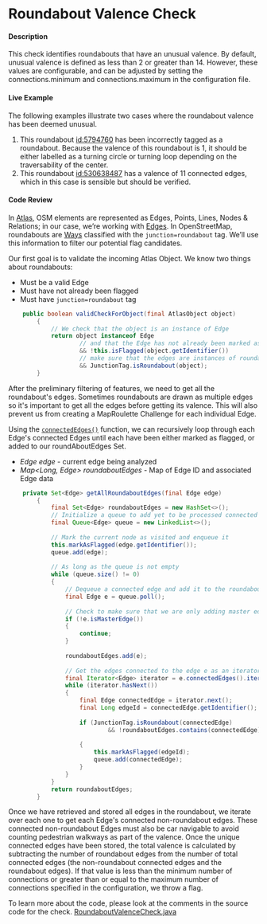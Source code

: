 # Roundabout Valence Check

#### Description

This check identifies roundabouts that have an unusual valence. By default, unusual valence is
defined as less than 2 or greater than 14. However, these values are configurable, and can be
adjusted by setting the connections.minimum and connections.maximum in the configuration file.

#### Live Example
The following examples illustrate two cases where the roundabout valence has been deemed unusual.
1) This roundabout [id:5794760](https://www.openstreetmap.org/way/30886531) has been incorrectly
tagged as a roundabout. Because the valence of this roundabout is 1, it should be either labelled
as a turning circle or turning loop depending on the traversability of the center.
2) This roundabout [id:530638487](https://www.openstreetmap.org/way/530638487) has a valence of 11
connected edges, which in this case is sensible but should be verified.

#### Code Review

In [Atlas](https://github.com/osmlab/atlas), OSM elements are represented as Edges, Points, Lines, 
Nodes & Relations; in our case, we’re working with [Edges](https://github.com/osmlab/atlas/blob/dev/src/main/java/org/openstreetmap/atlas/geography/atlas/items/Edge.java).
In OpenStreetMap, roundabouts are [Ways](https://wiki.openstreetmap.org/wiki/Way) classified with
the `junction=roundabout` tag. We’ll use this information to filter our potential flag candidates.

Our first goal is to validate the incoming Atlas Object. We know two things about roundabouts:
* Must be a valid Edge
* Must have not already been flagged
* Must have `junction=roundabout` tag

```java
    public boolean validCheckForObject(final AtlasObject object)
        {
            // We check that the object is an instance of Edge
            return object instanceof Edge
                    // and that the Edge has not already been marked as flagged
                    && !this.isFlagged(object.getIdentifier())
                    // make sure that the edges are instances of roundabout
                    && JunctionTag.isRoundabout(object);
        }

```

After the preliminary filtering of features, we need to get all the roundabout's edges. Sometimes
roundabouts are drawn as multiple edges so it's important to get all the edges before getting its
valence. This will also prevent us from creating a MapRoulette Challenge for each individual Edge.

Using the [`connectedEdges()`](https://github.com/osmlab/atlas/blob/dev/src/main/java/org/openstreetmap/atlas/geography/atlas/items/Edge.java#L55)
function, we can recursively loop through each Edge's connected Edges until each have been either 
marked as flagged, or added to our roundAboutEdges Set.

* *Edge edge* - current edge being analyzed
* *Map<Long, Edge> roundaboutEdges* - Map of Edge ID and associated Edge data

```java
    private Set<Edge> getAllRoundaboutEdges(final Edge edge)
        {
            final Set<Edge> roundaboutEdges = new HashSet<>();
            // Initialize a queue to add yet to be processed connected edges to
            final Queue<Edge> queue = new LinkedList<>();
    
            // Mark the current node as visited and enqueue it
            this.markAsFlagged(edge.getIdentifier());
            queue.add(edge);
    
            // As long as the queue is not empty
            while (queue.size() != 0)
            {
                // Dequeue a connected edge and add it to the roundaboutEdges
                final Edge e = queue.poll();
    
                // Check to make sure that we are only adding master edges into the set
                if (!e.isMasterEdge())
                {
                    continue;
                }
    
                roundaboutEdges.add(e);
    
                // Get the edges connected to the edge e as an iterator
                final Iterator<Edge> iterator = e.connectedEdges().iterator();
                while (iterator.hasNext())
                {
                    final Edge connectedEdge = iterator.next();
                    final Long edgeId = connectedEdge.getIdentifier();
    
                    if (JunctionTag.isRoundabout(connectedEdge)
                            && !roundaboutEdges.contains(connectedEdge))
    
                    {
                        this.markAsFlagged(edgeId);
                        queue.add(connectedEdge);
                    }
                }
            }
            return roundaboutEdges;
        }
```

Once we have retrieved and stored all edges in the roundabout, we iterate over each one to get
each Edge's connected non-roundabout edges. These connected non-roundabout Edges must also be 
car navigable to avoid counting pedestrian walkways as part of the valence. Once the unique connected
edges have been stored, the total valence is calculated by subtracting the number of roundabout
edges from the number of total connected edges (the non-roundabout connected edges and the 
roundabout edges). If that value is less than the minimum number of connections or greater
than or equal to the maximum number of connections specified in the configuration, we throw a flag.


To learn more about the code, please look at the comments in the source code for the check.
[RoundaboutValenceCheck.java](../../src/main/java/org/openstreetmap/atlas/checks/validation/linear/edges/RoundaboutValenceCheck.java)